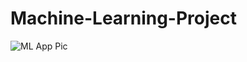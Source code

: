 # Machine-Learning-Project

![ML App Pic](https://user-images.githubusercontent.com/13397606/146821767-8d221e0e-0dad-4ef0-8eeb-6b16d96847d3.png)
